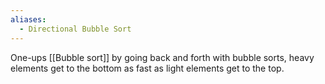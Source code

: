 ```yaml
---
aliases:
  - Directional Bubble Sort
---
```

One-ups [[Bubble sort]] by going back and forth with bubble sorts, heavy elements get to the bottom as fast as light elements get to the top.